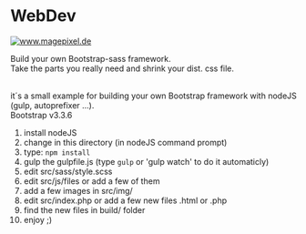 # WebDev
<a target="_blank" href="http://www.imagepixel.de"><img src="http://www.imagepixel.de/img/logo.png" alt="www.magepixel.de"></a>


Build your own Bootstrap-sass framework.<br>
Take the parts you really need and shrink your dist. css file.<br><br>

it´s a small example for building your own Bootstrap framework with nodeJS (gulp, autoprefixer ...).<br>
Bootstrap v3.3.6 <br>

1. install nodeJS <br>
2. change in this directory (in nodeJS command prompt) <br>
3. type: `npm install` <br>
4. gulp the gulpfile.js (type `gulp` or 'gulp watch' to do it automaticly)<br>
5. edit src/sass/style.scss <br>
6. edit src/js/files or add a few of them
7. add a few images in src/img/
8. edit src/index.php or add a few new files .html or .php
9. find the new files in build/ folder
10. enjoy ;)




